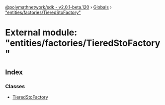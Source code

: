[@polymathnetwork/sdk - v2.0.1-beta.120](../README.md) › [Globals](../globals.md) › ["entities/factories/TieredStoFactory"](_entities_factories_tieredstofactory_.md)

# External module: "entities/factories/TieredStoFactory"

## Index

### Classes

- [TieredStoFactory](../classes/_entities_factories_tieredstofactory_.tieredstofactory.md)
